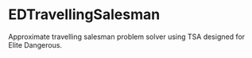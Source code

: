# EDTravellingSalesman
Approximate travelling salesman problem solver using TSA designed for Elite Dangerous.
